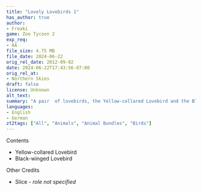 ```yaml
---
title: "Lovely Lovebirds 1"
has_author: true
author: 
- Freaki
game: Zoo Tycoon 2
exp_req: 
- AA
file_size: 4.75 MB
file_date: 2024-06-22
orig_rel_date: 2012-09-02
date: 2024-06-22T17:43:56-07:00
orig_rel_at: 
- Northern Skies
draft: false
license: Unknown
alt_text: 
summary: "A pair  of lovebirds, the Yellow-collared Lovebird and the Black-winged Lovebird."
languages:
- English
- German
zt2tags: ["All", "Animals", "Animal Bundles", "Birds"]
---
```



Contents


- Yellow-collared Lovebird
- Black-winged Lovebird


Other Credits


- Slice - *role not specified*